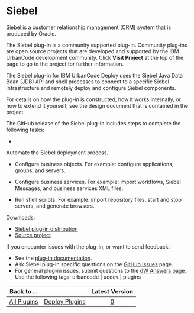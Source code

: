 
Siebel
======


Siebel is a customer relationship management (CRM) system that is produced by Oracle.


The Siebel plug-in is a 
community supported plug-in. Community plug-ins are open source projects that are developed and supported by the IBM 
UrbanCode development community. Click **Visit Project** at the top of the page to go to the project for further 
information.


The Siebel plug-in for IBM UrbanCode Deploy uses the Siebel Java Data Bean (JDB) API and shell processes 
to connect to a specific Siebel infrastructure and remotely deploy and configure Siebel components.


For details on how
 the plug-in is constructed, how it works internally, or how to extend it yourself, see the design document that is 
contained in the project.


The GitHub release of the Siebel plug-in includes steps to complete the following tasks:


*
 Automate the Siebel deployment process.
* Configure business objects. For example: configure applications, groups, and 
servers.
* Configure business services. For example: import workflows, Siebel Messages, and business services XML files.

* Run shell scripts. For example: import repository files, start and stop servers, and generate browsers.


Downloads:



* [Siebel plug-in distribution](https://github.com/UrbanCode/Siebel-UCD/releases)
* [Source 
project](https://github.com/UrbanCode/Siebel-UCD)


If you encounter issues with the plug-in, or want to send feedback:



* See the [plug-in documentation](https://github.com/UrbanCode/Siebel-UCD/tree/master/doc).
* Ask Siebel plug-in 
specific questions on the [GitHub Issues](https://github.com/UrbanCode/Siebel-UCD/issues) page.
* For general plug-in 
issues, submit questions to the [dW Answers page](https://developer.ibm.com/answers/smart-spaces/23/urbancode.html). Use
 the following tags: urbancode | ucdev | plugins




|Back to ...||Latest Version|
| :---: | :---: | :---: |
|[All Plugins](../../index.md)|[Deploy Plugins](../README.md)|[0]()|
